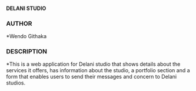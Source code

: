 #### DELANI STUDIO

### AUTHOR
*Wendo Githaka

### DESCRIPTION
*This is a web application  for Delani studio that shows details about the services it offers, has information about the studio, a portfolio section and a form that enables users to send their messages and concern to Delani studios.


